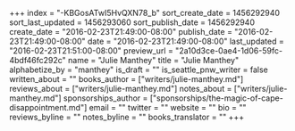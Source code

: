 +++
index = "-KBGosATwI5HvQXN78_b"
sort_create_date = 1456292940
sort_last_updated = 1456293060
sort_publish_date = 1456292940
create_date = "2016-02-23T21:49:00-08:00"
publish_date = "2016-02-23T21:49:00-08:00"
date = "2016-02-23T21:49:00-08:00"
last_updated = "2016-02-23T21:51:00-08:00"
preview_url = "2a10d3ce-0ae4-1d06-59fc-4bdf46fc292c"
name = "Julie Manthey"
title = "Julie Manthey"
alphabetize_by = "manthey"
is_draft = ""
is_seattle_pnw_writer = false
written_about = ""
books_author = ["writers/julie-manthey.md"]
reviews_about = ["writers/julie-manthey.md"]
notes_about = ["writers/julie-manthey.md"]
sponsorships_author = ["sponsorships/the-magic-of-cape-disappointment.md"]
email = ""
twitter = ""
website = ""
bio = ""
reviews_byline = ""
notes_byline = ""
books_translator = ""
+++
